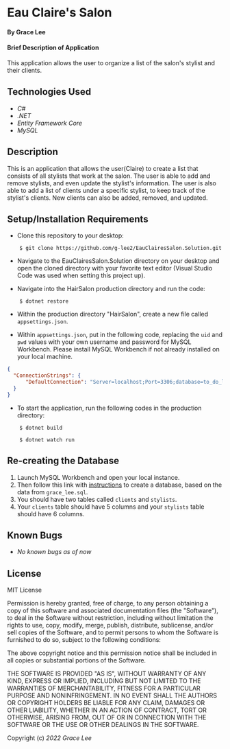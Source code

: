 # Eau Claire's Salon

#### By Grace Lee

#### Brief Description of Application
This application allows the user to organize a list of the salon's stylist and their clients.

## Technologies Used

* _C#_
* _.NET_
* _Entity Framework Core_
* _MySQL_

## Description
This is an application that allows the user(Claire) to create a list that consists of all stylists that work at the salon. The user is able to add and remove stylists, and even update the stylist's information. The user is also able to add a list of clients under a specific stylist, to keep track of the stylist's clients. New clients can also be added, removed, and updated.

## Setup/Installation Requirements
* Clone this repository to your desktop:
```
    $ git clone https://github.com/g-lee2/EauClairesSalon.Solution.git
```
* Navigate to the EauClairesSalon.Solution directory on your desktop and open the cloned directory with your favorite text editor (Visual Studio Code was used when setting this project up).

* Navigate into the HairSalon production directory and run the code:
```
    $ dotnet restore
```
* Within the production directory "HairSalon", create a new file called `appsettings.json`.

* Within `appsettings.json`, put in the following code, replacing the `uid` and `pwd` values with your own username and password for MySQL Workbench. Please install MySQL Workbench if not already installed on your local machine. 

```json
{
  "ConnectionStrings": {
      "DefaultConnection": "Server=localhost;Port=3306;database=to_do_list_with_ef_core;uid=root;pwd=epicodus;"
  }
}
```

* To start the application, run the following codes in the production directory:
```
    $ dotnet build
```
```
    $ dotnet watch run
```

## Re-creating the Database
1. Launch MySQL Workbench and open your local instance.
2. Then follow this link with [instructions](https://www.learnhowtoprogram.com/c-and-net-part-time/database-basics/introduction-to-mysql-workbench-creating-a-database) to create a database, based on the data from `grace_lee.sql`.
3. You should have two tables called `clients` and `stylists`.
4. Your `clients` table should have 5 columns and your `stylists` table should have 6 columns.

## Known Bugs

* _No known bugs as of now_

## License
MIT License

Permission is hereby granted, free of charge, to any person obtaining a copy
of this software and associated documentation files (the "Software"), to deal
in the Software without restriction, including without limitation the rights
to use, copy, modify, merge, publish, distribute, sublicense, and/or sell
copies of the Software, and to permit persons to whom the Software is
furnished to do so, subject to the following conditions:

The above copyright notice and this permission notice shall be included in all
copies or substantial portions of the Software.

THE SOFTWARE IS PROVIDED "AS IS", WITHOUT WARRANTY OF ANY KIND, EXPRESS OR
IMPLIED, INCLUDING BUT NOT LIMITED TO THE WARRANTIES OF MERCHANTABILITY,
FITNESS FOR A PARTICULAR PURPOSE AND NONINFRINGEMENT. IN NO EVENT SHALL THE
AUTHORS OR COPYRIGHT HOLDERS BE LIABLE FOR ANY CLAIM, DAMAGES OR OTHER
LIABILITY, WHETHER IN AN ACTION OF CONTRACT, TORT OR OTHERWISE, ARISING FROM,
OUT OF OR IN CONNECTION WITH THE SOFTWARE OR THE USE OR OTHER DEALINGS IN THE
SOFTWARE.

Copyright (c) _2022_ _Grace Lee_